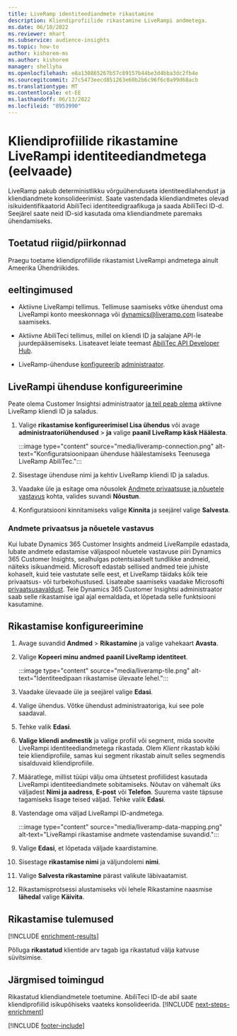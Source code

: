```yaml
---
title: LiveRamp identiteediandmete rikastamine
description: Kliendiprofiilide rikastamine LiveRampi andmetega.
ms.date: 06/10/2022
ms.reviewer: mhart
ms.subservice: audience-insights
ms.topic: how-to
author: kishorem-ms
ms.author: kishorem
manager: shellyha
ms.openlocfilehash: e8a130865267b57c89157b44be3d4bba3dc2fb4e
ms.sourcegitcommit: 27c5473eecd851263e60b2b6c96f6c0a99d68acb
ms.translationtype: MT
ms.contentlocale: et-EE
ms.lasthandoff: 06/13/2022
ms.locfileid: "8953990"
---
```

# <a name="enrich-customer-profiles-with-identity-data-from-liveramp-preview"></a>Kliendiprofiilide rikastamine LiveRampi identiteediandmetega (eelvaade)

LiveRamp pakub deterministlikku võrguühenduseta identiteedilahendust ja kliendiandmete konsolideerimist. Saate vastendada kliendiandmetes olevad isikuidentifikaatorid AbiliTeci identiteedigraafikuga ja saada AbiliTeci ID-d. Seejärel saate neid ID-sid kasutada oma kliendiandmete paremaks ühendamiseks.

## <a name="supported-countriesregions"></a>Toetatud riigid/piirkonnad

Praegu toetame kliendiprofiilide rikastamist LiveRampi andmetega ainult Ameerika Ühendriikides.

## <a name="prerequisites"></a>eeltingimused

- Aktiivne LiveRampi tellimus. Tellimuse saamiseks võtke ühendust oma LiveRampi konto meeskonnaga või [dynamics@liveramp.com](mailto:dynamics@liveramp.com) lisateabe saamiseks.

- Aktiivne AbiliTeci tellimus, millel on kliendi ID ja salajane API-le juurdepääsemiseks. Lisateavet leiate teemast [AbiliTec API Developer Hub](https://developers.liveramp.com/abilitec-api/).

- LiveRamp-ühenduse [konfigureerib](connections.md) [administraator](#configure-the-connection-for-liveramp).

## <a name="configure-the-connection-for-liveramp"></a>LiveRampi ühenduse konfigureerimine

Peate olema Customer Insightsi administraator [ja teil peab olema](permissions.md#admin) aktiivne LiveRamp kliendi ID ja saladus.

1. Valige **rikastamise konfigureerimisel Lisa ühendus** või avage **administraatoriühendused** > **ja** valige **paanil LiveRamp käsk Häälesta**.

   :::image type="content" source="media/liveramp-connection.png" alt-text="Konfiguratsioonipaan ühenduse häälestamiseks Teenusega LiveRamp AbiliTec.":::

1. Sisestage ühenduse nimi ja kehtiv LiveRamp kliendi ID ja saladus.

1. Vaadake üle ja esitage oma nõusolek [Andmete privaatsuse ja nõuetele vastavus](#data-privacy-and-compliance) kohta, valides suvandi **Nõustun**.

1. Konfiguratsiooni kinnitamiseks valige **Kinnita** ja seejärel valige **Salvesta**.

### <a name="data-privacy-and-compliance"></a>Andmete privaatsus ja nõuetele vastavus

Kui lubate Dynamics 365 Customer Insights andmeid LiveRampile edastada, lubate andmete edastamise väljaspool nõuetele vastavuse piiri Dynamics 365 Customer Insights, sealhulgas potentsiaalselt tundlikke andmeid, näiteks isikuandmeid. Microsoft edastab sellised andmed teie juhiste kohaselt, kuid teie vastutate selle eest, et LiveRamp täidaks kõik teie privaatsus- või turbekohustused. Lisateabe saamiseks vaadake Microsofti [privaatsusavaldust](https://go.microsoft.com/fwlink/?linkid=396732). Teie Dynamics 365 Customer Insightsi administraator saab selle rikastamise igal ajal eemaldada, et lõpetada selle funktsiooni kasutamine.

## <a name="configure-the-enrichment"></a>Rikastamise konfigureerimine

1. Avage suvandid **Andmed** > **Rikastamine** ja valige vahekaart **Avasta**.

1. Valige **Kopeeri minu andmed** **paanil LiveRamp identiteet**.

   :::image type="content" source="media/liveramp-tile.png" alt-text="Identiteedipaan rikastamise ülevaate lehel.":::

1. Vaadake ülevaade üle ja seejärel valige **Edasi**.

1. Valige ühendus. Võtke ühendust administraatoriga, kui see pole saadaval.

1. Tehke valik **Edasi**.

1. **Valige kliendi andmestik** ja valige profiil või segment, mida soovite LiveRampi identiteediandmetega rikastada. Olem *Klient* rikastab kõiki teie kliendiprofiile, samas kui segment rikastab ainult selles segmendis sisalduvaid kliendiprofiile.

1. Määratlege, millist tüüpi välju oma ühtsetest profiilidest kasutada LiveRampi identiteediandmete sobitamiseks. Nõutav on vähemalt üks väljadest **Nimi ja aadress**, **E-post** või **Telefon**. Suurema vaste täpsuse tagamiseks lisage teised väljad. Tehke valik **Edasi**.

1. Vastendage oma väljad LiveRampi ID-andmetega.

   :::image type="content" source="media/liveramp-data-mapping.png" alt-text="LiveRampi rikastamise andmete vastendamise suvandid.":::

1. Valige **Edasi**, et lõpetada väljade kaardistamine.

1. Sisestage **rikastamise nimi** ja väljundolemi **nimi**.

1. Valige **Salvesta rikastamine** pärast valikute läbivaatamist.

1. Rikastamisprotsessi alustamiseks või lehele Rikastamine naasmise **lähedal** valige **Käivita**.

## <a name="enrichment-results"></a>Rikastamise tulemused

[!INCLUDE [enrichment-results](includes/enrichment-results.md)]

Põlluga **rikastatud** klientide arv tagab iga rikastatud välja katvuse süvitsimise.

## <a name="next-steps"></a>Järgmised toimingud

Rikastatud kliendiandmetele toetumine. AbiliTeci ID-de abil saate kliendiprofiilid isikupõhiseks vaateks konsolideerida.
[!INCLUDE [next-steps-enrichment](includes/next-steps-enrichment.md)]

[!INCLUDE [footer-include](includes/footer-banner.md)]
